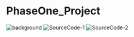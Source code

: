 # PhaseOne_Project
![background](https://user-images.githubusercontent.com/51916551/123589039-5189af00-d7f1-11eb-983f-0ab3f8aeae02.png)
![SourceCode-1](https://user-images.githubusercontent.com/51916551/123589043-52badc00-d7f1-11eb-8f78-487e84030c78.png)
![SourceCode-2](https://user-images.githubusercontent.com/51916551/123589044-53537280-d7f1-11eb-8b11-e7af3ea3f561.png)


